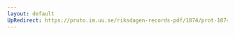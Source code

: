 ```yaml
---
layout: default
UpRedirect: https://pruto.im.uu.se/riksdagen-records-pdf/1874/prot-1874--fk--514/prot-1874--fk--514_002.pdf
---
```

